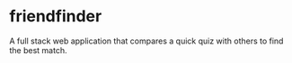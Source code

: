 # friendfinder
A full stack web application that compares a quick quiz with others to find the best match.
